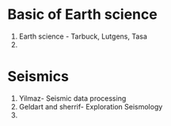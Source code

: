 
# Basic of Earth science
1. Earth science - Tarbuck, Lutgens, Tasa 
2. 


# Seismics 
1. Yilmaz- Seismic data processing
2. Geldart and sherrif- Exploration Seismology
3. 
